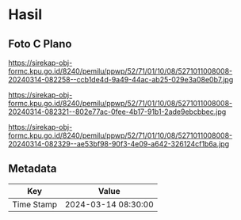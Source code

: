 # Hasil

## Foto C Plano

https://sirekap-obj-formc.kpu.go.id/8240/pemilu/ppwp/52/71/01/10/08/5271011008008-20240314-082258--ccb1de4d-9a49-44ac-ab25-029e3a08e0b7.jpg

https://sirekap-obj-formc.kpu.go.id/8240/pemilu/ppwp/52/71/01/10/08/5271011008008-20240314-082321--802e77ac-0fee-4b17-91b1-2ade9ebcbbec.jpg

https://sirekap-obj-formc.kpu.go.id/8240/pemilu/ppwp/52/71/01/10/08/5271011008008-20240314-082329--ae53bf98-90f3-4e09-a642-326124cf1b6a.jpg


## Metadata

| Key        | Value               |
| ---------- | ------------------- |
| Time Stamp | 2024-03-14 08:30:00 |



